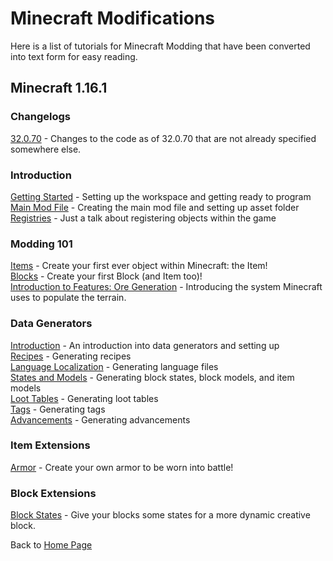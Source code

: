 # Minecraft Modifications

Here is a list of tutorials for Minecraft Modding that have been converted into text form for easy reading.

## <a name="minecraft-1-16-1"></a>Minecraft 1.16.1

### <a name="changelogs"></a>Changelogs

[32.0.70](./1.16.1/changelog/32070) - Changes to the code as of 32.0.70 that are not already specified somewhere else.

### <a name="introduction"></a>Introduction

[Getting Started](./1.16.1/introduction/getting_started) - Setting up the workspace and getting ready to program  
[Main Mod File](./1.16.1/introduction/main_file) - Creating the main mod file and setting up asset folder  
[Registries](./1.16.1/introduction/registries) - Just a talk about registering objects within the game  

### <a name="modding-101"></a>Modding 101

[Items](./1.16.1/basic/items) - Create your first ever object within Minecraft: the Item!  
[Blocks](./1.16.1/basic/blocks) - Create your first Block (and Item too)!  
[Introduction to Features: Ore Generation](./1.16.1/basic/ore_gen) - Introducing the system Minecraft uses to populate the terrain.

### <a name="data-generators"></a>Data Generators

[Introduction](./1.16.1/datagen/introduction) - An introduction into data generators and setting up  
[Recipes](./1.16.1/datagen/recipes) - Generating recipes  
[Language Localization](./1.16.1/datagen/lang) - Generating language files  
[States and Models](./1.16.1/datagen/models) - Generating block states, block models, and item models  
[Loot Tables](./1.16.1/datagen/loot_tables) - Generating loot tables  
[Tags](./1.16.1/datagen/tags) - Generating tags  
[Advancements](./1.16.1/datagen/advancements) - Generating advancements  

### <a name="item-extensions"></a>Item Extensions

[Armor](./1.16.1/items/armor) - Create your own armor to be worn into battle!  

### <a name="block-extensions"></a>Block Extensions

[Block States](./1.16.1/blocks/blockstate) - Give your blocks some states for a more dynamic creative block.

Back to [Home Page](../../index)